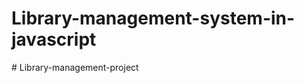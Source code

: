 # Library-management-system-in-javascript
#   L i b r a r y - m a n a g e m e n t - p r o j e c t  
 